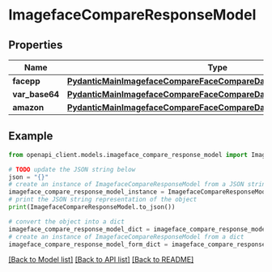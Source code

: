 # ImagefaceCompareResponseModel


## Properties

Name | Type | Description | Notes
------------ | ------------- | ------------- | -------------
**facepp** | [**PydanticMainImagefaceCompareFaceCompareDataClass94559363598576**](PydanticMainImagefaceCompareFaceCompareDataClass94559363598576.md) |  | [optional] 
**var_base64** | [**PydanticMainImagefaceCompareFaceCompareDataClass94559363599520**](PydanticMainImagefaceCompareFaceCompareDataClass94559363599520.md) |  | [optional] 
**amazon** | [**PydanticMainImagefaceCompareFaceCompareDataClass94559363694992**](PydanticMainImagefaceCompareFaceCompareDataClass94559363694992.md) |  | [optional] 

## Example

```python
from openapi_client.models.imageface_compare_response_model import ImagefaceCompareResponseModel

# TODO update the JSON string below
json = "{}"
# create an instance of ImagefaceCompareResponseModel from a JSON string
imageface_compare_response_model_instance = ImagefaceCompareResponseModel.from_json(json)
# print the JSON string representation of the object
print(ImagefaceCompareResponseModel.to_json())

# convert the object into a dict
imageface_compare_response_model_dict = imageface_compare_response_model_instance.to_dict()
# create an instance of ImagefaceCompareResponseModel from a dict
imageface_compare_response_model_form_dict = imageface_compare_response_model.from_dict(imageface_compare_response_model_dict)
```
[[Back to Model list]](../README.md#documentation-for-models) [[Back to API list]](../README.md#documentation-for-api-endpoints) [[Back to README]](../README.md)



